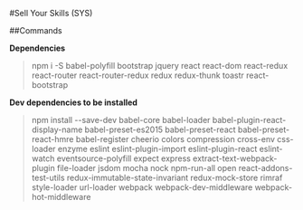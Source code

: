 #Sell Your Skills (SYS)


##Commands

**Dependencies**
> npm i -S babel-polyfill bootstrap jquery react react-dom react-redux react-router react-router-redux redux redux-thunk toastr react-bootstrap

**Dev dependencies to be installed**

> npm install --save-dev babel-core babel-loader babel-plugin-react-display-name babel-preset-es2015 babel-preset-react babel-preset-react-hmre babel-register cheerio colors compression cross-env css-loader enzyme eslint eslint-plugin-import eslint-plugin-react eslint-watch eventsource-polyfill expect express extract-text-webpack-plugin file-loader jsdom mocha nock npm-run-all open react-addons-test-utils redux-immutable-state-invariant redux-mock-store rimraf style-loader url-loader webpack webpack-dev-middleware webpack-hot-middleware 
